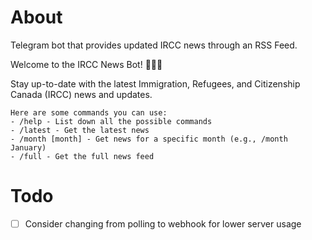 # About

Telegram bot that provides updated IRCC news through an RSS Feed. 

Welcome to the IRCC News Bot! 🤖🇨🇦

Stay up-to-date with the latest Immigration, Refugees, and Citizenship Canada (IRCC) news and updates. 

    Here are some commands you can use:
    - /help - List down all the possible commands
    - /latest - Get the latest news
    - /month [month] - Get news for a specific month (e.g., /month January)
    - /full - Get the full news feed

# Todo
- [ ] Consider changing from polling to webhook for lower server usage